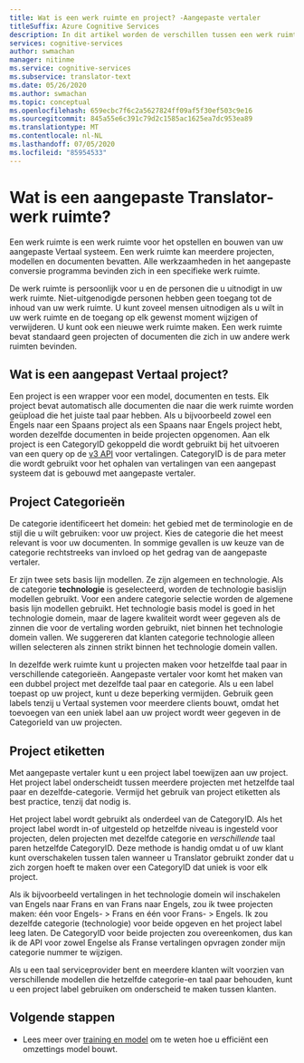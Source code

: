 ```yaml
---
title: Wat is een werk ruimte en project? -Aangepaste vertaler
titleSuffix: Azure Cognitive Services
description: In dit artikel worden de verschillen tussen een werk ruimte en een project beschreven, evenals project categorieën en labels voor de Custom Translator-service.
services: cognitive-services
author: swmachan
manager: nitinme
ms.service: cognitive-services
ms.subservice: translator-text
ms.date: 05/26/2020
ms.author: swmachan
ms.topic: conceptual
ms.openlocfilehash: 659ecbc7f6c2a5627824ff09af5f30ef503c9e16
ms.sourcegitcommit: 845a55e6c391c79d2c1585ac1625ea7dc953ea89
ms.translationtype: MT
ms.contentlocale: nl-NL
ms.lasthandoff: 07/05/2020
ms.locfileid: "85954533"
---
```

# <a name="what-is-a-custom-translator-workspace"></a>Wat is een aangepaste Translator-werk ruimte?

Een werk ruimte is een werk ruimte voor het opstellen en bouwen van uw aangepaste Vertaal systeem. Een werk ruimte kan meerdere projecten, modellen en documenten bevatten. Alle werkzaamheden in het aangepaste conversie programma bevinden zich in een specifieke werk ruimte.

De werk ruimte is persoonlijk voor u en de personen die u uitnodigt in uw werk ruimte. Niet-uitgenodigde personen hebben geen toegang tot de inhoud van uw werk ruimte. U kunt zoveel mensen uitnodigen als u wilt in uw werk ruimte en de toegang op elk gewenst moment wijzigen of verwijderen. U kunt ook een nieuwe werk ruimte maken. Een werk ruimte bevat standaard geen projecten of documenten die zich in uw andere werk ruimten bevinden.

## <a name="what-is-a-custom-translator-project"></a>Wat is een aangepast Vertaal project?

Een project is een wrapper voor een model, documenten en tests. Elk project bevat automatisch alle documenten die naar die werk ruimte worden geüpload die het juiste taal paar hebben. Als u bijvoorbeeld zowel een Engels naar een Spaans project als een Spaans naar Engels project hebt, worden dezelfde documenten in beide projecten opgenomen. Aan elk project is een CategoryID gekoppeld die wordt gebruikt bij het uitvoeren van een query op de [v3 API](https://docs.microsoft.com/azure/cognitive-services/translator/reference/v3-0-translate?tabs=curl) voor vertalingen. CategoryID is de para meter die wordt gebruikt voor het ophalen van vertalingen van een aangepast systeem dat is gebouwd met aangepaste vertaler.

## <a name="project-categories"></a>Project Categorieën

De categorie identificeert het domein: het gebied met de terminologie en de stijl die u wilt gebruiken: voor uw project. Kies de categorie die het meest relevant is voor uw documenten. In sommige gevallen is uw keuze van de categorie rechtstreeks van invloed op het gedrag van de aangepaste vertaler.

Er zijn twee sets basis lijn modellen. Ze zijn algemeen en technologie. Als de categorie **technologie** is geselecteerd, worden de technologie basislijn modellen gebruikt. Voor een andere categorie selectie worden de algemene basis lijn modellen gebruikt. Het technologie basis model is goed in het technologie domein, maar de lagere kwaliteit wordt weer gegeven als de zinnen die voor de vertaling worden gebruikt, niet binnen het technologie domein vallen. We suggereren dat klanten categorie technologie alleen willen selecteren als zinnen strikt binnen het technologie domein vallen.

In dezelfde werk ruimte kunt u projecten maken voor hetzelfde taal paar in verschillende categorieën. Aangepaste vertaler voor komt het maken van een dubbel project met dezelfde taal paar en categorie. Als u een label toepast op uw project, kunt u deze beperking vermijden. Gebruik geen labels tenzij u Vertaal systemen voor meerdere clients bouwt, omdat het toevoegen van een uniek label aan uw project wordt weer gegeven in de CategorieId van uw projecten.

## <a name="project-labels"></a>Project etiketten

Met aangepaste vertaler kunt u een project label toewijzen aan uw project. Het project label onderscheidt tussen meerdere projecten met hetzelfde taal paar en dezelfde-categorie. Vermijd het gebruik van project etiketten als best practice, tenzij dat nodig is.

Het project label wordt gebruikt als onderdeel van de CategoryID. Als het project label wordt in-of uitgesteld op hetzelfde niveau is ingesteld voor projecten, delen projecten met dezelfde categorie en *verschillende* taal paren hetzelfde CategoryID. Deze methode is handig omdat u of uw klant kunt overschakelen tussen talen wanneer u Translator gebruikt zonder dat u zich zorgen hoeft te maken over een CategoryID dat uniek is voor elk project.

Als ik bijvoorbeeld vertalingen in het technologie domein wil inschakelen van Engels naar Frans en van Frans naar Engels, zou ik twee projecten maken: één voor Engels- \> Frans en één voor Frans- \> Engels. Ik zou dezelfde categorie (technologie) voor beide opgeven en het project label leeg laten. De CategoryID voor beide projecten zou overeenkomen, dus kan ik de API voor zowel Engelse als Franse vertalingen opvragen zonder mijn categorie nummer te wijzigen.

Als u een taal serviceprovider bent en meerdere klanten wilt voorzien van verschillende modellen die hetzelfde categorie-en taal paar behouden, kunt u een project label gebruiken om onderscheid te maken tussen klanten.

## <a name="next-steps"></a>Volgende stappen

- Lees meer over [training en model](training-and-model.md) om te weten hoe u efficiënt een omzettings model bouwt.
